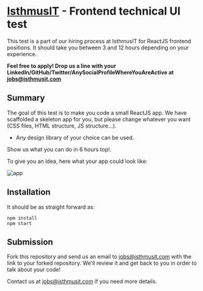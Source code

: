 # [IsthmusIT](https://isthmusit.com) - Frontend technical UI test

This test is a part of our hiring process at IsthmusIT for ReactJS frontend positions. It should take you between 3 and 12 hours depending on your experience.

**Feel free to apply! Drop us a line with your LinkedIn/GitHub/Twitter/AnySocialProfileWhereYouAreActive at jobs@isthmusit.com**


## Summary

The goal of this test is to make you code a small ReactJS app. We have scaffolded a skeleton app for you, but please change whatever you want (CSS files, HTML structure, JS structure...).

- Any design library of your choice can be used.

Show us what you can do in 6 hours top!.

To give you an idea, here what your app could look like:


![app](https://github.com/iMrLopez/isth-test-react/blob/master/docs/ui_example.png)

## Installation

It should be as straight forward as:
```
npm install
npm start
```

## Submission

Fork this repository and send us an email to jobs@isthmusit.com with the link to your forked repository. We'll review it and get back to you in order to talk about your code!

Contact us at jobs@isthmusit.com if you need more details.
